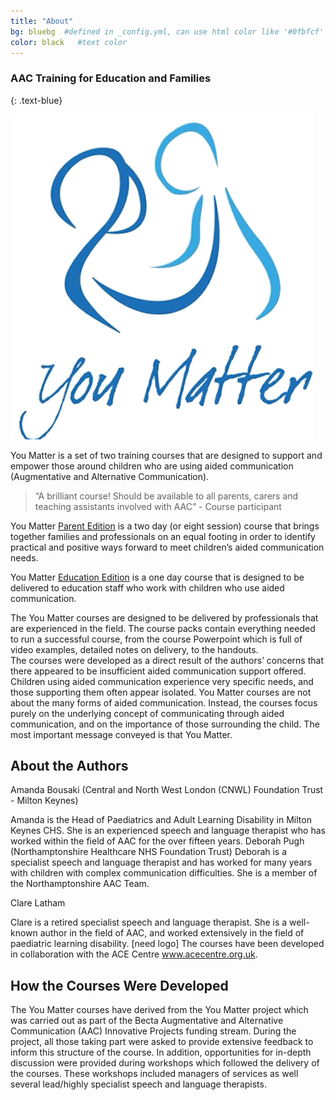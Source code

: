 ```yaml
---
title: "About"
bg: bluebg  #defined in _config.yml, can use html color like '#0fbfcf'
color: black   #text color
---
```


### AAC Training for Education and Families
{: .text-blue}

<div class="circular"><img src="img/youmatter-icon.png" alt=""/></div>


You Matter is a set of two training courses that are designed to support and empower those around children who are using aided communication (Augmentative and Alternative Communication).  

>“A brilliant course! Should be available to all parents, carers and teaching assistants involved with AAC” - Course participant

You Matter [Parent Edition](#parent-edition) is a two day (or eight session) course that brings together families and professionals on an equal footing in order to identify practical and positive ways forward to meet children’s aided communication needs.

You Matter [Education Edition](#education-edition) is a one day course that is designed to be delivered to education staff who work with children who use aided communication.  

The You Matter courses are designed to be delivered by professionals that are experienced in the field.  The course packs contain everything needed to run a successful course, from the course Powerpoint which is full of video examples, detailed notes on delivery, to the handouts.  
The courses were developed as a direct result of the authors’ concerns that there appeared to be insufficient aided communication support offered. Children using aided communication experience very specific needs, and those supporting them often appear isolated.
You Matter courses are not about the many forms of aided communication.  Instead, the courses focus purely on the underlying concept of communicating through aided communication, and on the importance of those surrounding the child.  The most important message conveyed is that You Matter.

## About the Authors

Amanda Bousaki (Central and North West London (CNWL) Foundation Trust - Milton Keynes)

Amanda is the Head of Paediatrics and Adult Learning Disability in Milton Keynes CHS. She is an experienced speech and language therapist who has worked within the field of AAC for the over fifteen years.
Deborah Pugh (Northamptonshire Healthcare NHS Foundation Trust)
Deborah is a specialist speech and language therapist and has worked for many years with children with complex communication difficulties. She is a member of the Northamptonshire AAC Team.

Clare Latham

Clare is a retired specialist speech and language therapist. She is a well-known author in the field of AAC, and worked extensively in the field of paediatric learning disability.
[need logo] The courses have been developed in collaboration with the ACE Centre www.acecentre.org.uk.  

## How the Courses Were Developed
The You Matter courses have derived from the You Matter project which was carried out as part of the Becta Augmentative and Alternative Communication (AAC) Innovative Projects funding stream.
During the project, all those taking part were asked to provide extensive feedback to inform this structure of the course. In addition, opportunities for in-depth discussion were provided during workshops which followed the delivery of the courses. These workshops included managers of services as well several lead/highly specialist speech and language therapists.
